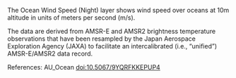 The Ocean Wind Speed (Night) layer shows wind speed over oceans at 10m altitude in units of meters per second (m/s).

The data are derived from AMSR-E and AMSR2 brightness temperature observations that have been resampled by the Japan Aerospace Exploration Agency (JAXA) to facilitate an intercalibrated (i.e., “unified”) AMSR-E/AMSR2 data record.

References: AU_Ocean [doi:10.5067/9YQRFKKEPUP4](https://doi.org/10.5067/9YQRFKKEPUP4)